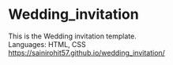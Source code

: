 
# Wedding_invitation
This is the Wedding invitation template.
<br>
Languages: HTML, CSS
<br>
https://sainirohit57.github.io/wedding_invitation/

